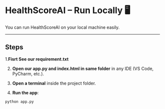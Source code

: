 # HealthScoreAI – Run Locally 🖥️

You can run HealthScoreAI on your local machine easily.  

---

## Steps


1.**Fisrt See our requirement.txt**

2. **Open our app.py and index.html in same folder** in any IDE (VS Code, PyCharm, etc.).

3. **Open a terminal** inside the project folder.

4. **Run the app**:

```bash
python app.py
